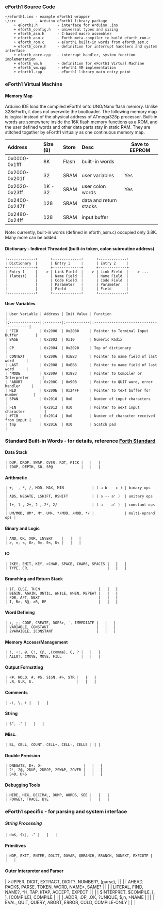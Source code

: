 ### eForth1 Source Code

    ~/eforth1.ino - example eForth1 wrapper
    ~/src         - Arduino eForth1 library package
        + eForth1.h         - interface for Arduino .ino
        + eforth_config.h   - universal types and sizing
        + eforth_asm.h      - C-based macro assembler
        + eforth_asm.c      - Forth meta-compiler to build eforth_rom.c
        + eforth_rom.c      - eForth1 built-in words from eforth_asm.c
        + eforth_core.h     - definition for interrupt handlers and system interface
        + eforth_core.cpp   - interrupt handler, system function implementation
        + eforth_vm.h       - definition for eForth1 Virtual Machine
        + eforth_vm.cpp     - eForth1 VM implementation
        + eforth1.cpp       - eForth1 library main entry point

### eForth1 Virtual Machine
#### Memory Map
Arduino IDE load the compiled eForth1 onto UNO/Nano flash memory. Unlike 328eForth, it does not overwrite the bootloader. The following memory map is logical instead of the physical address of ATmega328p processor. Built-in words are somewhere inside the 16K flash memory functions as a ROM, and the user defined words and other data parts stay in static RAM. They are stitched togather by eForth1 virtually as one continuous memory map.

  | Address       | Size (B) | Store | Desc                   | Save to EEPROM |
  |:--------------|:---------|:------|:-----------------------|----------------|
  | 0x0000-0x1fff | 8K       | Flash | built-in words         |                |
  | 0x2000-0x201f | 32       | SRAM  | user variables         | Yes            |
  | 0x2020-0x23ff | 1K - 32  | SRAM  | user colon words       | Yes            |
  | 0x2400-0x247f | 128      | SRAM  | data and return stacks |                |
  | 0x2480-0x24ff | 128      | SRAM  | input buffer           |                |

Note: currently, built-in words (defined in eforth_asm.c) occupied only 3.8K. Many more can be added.
        
#### Dictionary - Indirect Threaded (built-in token, colon subroutine address)

    +-------------+      +-------------+      +-------------+
    | Dictionary  |      | Entry 1     |      | Entry 2     |
    +-------------+      +-------------+      +-------------+
    | Entry 1     | ---> | Link Field  | ---> | Link Field  | ---> ...
    | (latest)    |      | Name Field  |      | Name Field  |
    |             |      | Code Field  |      | Code Field  |
    |             |      | Parameter   |      | Parameter   |
    |             |      | Field       |      | Field       |
    +-------------+      +-------------+      +-------------+

#### User Variables

    | User Variable | Address | Init Value | Function                                |
    |:--------------|:--------|:-----------|:----------------------------------------|
    | 'TIB          | 0x2000  | 0x2080     | Pointer to Terminal Input Buffer        |
    | BASE          | 0x2002  | 0x10       | Numeric Radix                           |
    | CP            | 0x2004  | 0x2020     | Top of dictionary                       |
    | CONTEXT       | 0x2006  | 0xEB3      | Pointer to name field of last word      |
    | LAST          | 0x2008  | 0xEB3      | Pointer to name field of last word      |
    | 'MODE         | 0x200A  | 0x883      | Pointer to Compiler or Interpreter      |
    | 'ABORT        | 0x200C  | 0x908      | Pointer to QUIT word, error handler     |
    | HLD           | 0x200E  | 0x24FF     | Pointer to text buffer for number       |
    | SPAN          | 0x2010  | 0x0        | Number of input characters              |
    | >IN           | 0x2012  | 0x0        | Pointer to next input character         |
    | #TIB          | 0x2014  | 0x0        | Number of character received from input |
    | tmp           | 0x2016  | 0x0        | Scatch pad                              |
    
### Standard Built-in Words - for details, reference [Forth Standard](https://forth-standard.org/)
#### Data Stack

    | DUP, DROP, SWAP, OVER, ROT, PICK |   |   |
    | ?DUP, DEPTH, S0, SP@             |   |   |

#### Arithmetic

    | +, -, *, /, MOD, MAX, MIN             | ( a b -- c ) | binary ops       |
    | ABS, NEGATE, LSHIFT, RSHIFT           | ( a -- a' )  | unitary ops      |
    | 1+, 1-, 2+, 2-, 2*, 2/                | ( a -- a' )  | constant ops     |
    | UM/MOD, UM*, M*, UM+, */MOD, /MOD, */ |              | multi-oprand ops |

#### Binary and Logic

    | AND, OR, XOR, INVERT    |   |   |
    | >, =, <, 0>, 0=, 0<, U< |   |   |

#### IO

    | ?KEY, EMIT, KEY, >CHAR, SPACE, CHARS, SPACES |   |   |
    | TYPE, CR, .                                  |   |   |

#### Branching and Return Stack

    | IF, ELSE, THEN                           |   |   |
    | BEGIN, AGAIN, UNTIL, WHILE, WHEN, REPEAT |   |   |
    | FOR, AFT, NEXT                           |   |   |
    | I, R>, R@, >R, RP                        |   |   |

#### Word Defining

    | :, ;, CODE, CREATE, DOES>, ', IMMEDIATE |   |   |
    | VARIABLE, CONSTANT                      |   |   |
    | 2VARAIBLE, 2CONSTANT                    |   |   |

#### Memory Access/Management

    | !, +!, @, C!, C@, ,(comma), C, ? |   |   |
    | ALLOT, CMOVE, MOVE, FILL         |   |   |

#### Output Formatting

    | <#, HOLD, #, #S, SIGN, #>, STR |   |   |
    | .R, U.R, U.                    |   |   |

#### Comments

    | .(, \, ( |   |   |

#### String

    | $", ." |   |   |

#### Misc. 

    | BL, CELL, COUNT, CELL+, CELL-, CELLS | | |

#### Double Precision

    | DNEGATE, D+, D-                   |   |   |
    | 2!, 2@, 2DUP, 2DROP, 2SWAP, 2OVER |   |   |
    | S>D, D>S                          |   |   |

#### Debugging Tools

    | HERE, HEX, DECIMAL, DUMP, WORDS, SEE |   |   |
    | FORGET, TRACE, BYE                   |   |   |

### eForth1 specific - for parsing and system interface
##### String Processing

    | do$, $\|, ." |   |   |

#### Primitives

    | NOP, EXIT, ENTER, DOLIT, DOVAR, QBRANCH, BRANCH, DONEXT, EXECUTE |   |   |

#### Outer Interpreter and Parser

   | >UPPER, DIGIT, EXTRACT, DIGIT?, NUMBER?, (parse),   |   |   |
   | AHEAD, PACK$, PARSE, TOKEN, WORD, NAME>, SAME?      |   |   |
   | LITERAL, FIND, NAME?, ^H, TAP, kTAP, ACCEPT, EXPECT |   |   |
   | $INTERPRET, $COMPILE, [, ], [COMPILE], COMPILE      |   |   |
   | .ADDR, .OP, .OK, ?UNIQUE, $,n, >NAME                |   |   |
   | EVAL, QUIT, QUERY, ABORT, ERROR, COLD, COMPILE-ONLY |   |   |



